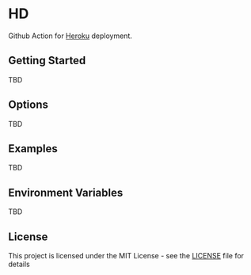 # HD

Github Action for [Heroku](https://www.heroku.com/) deployment.

## Getting Started

TBD

## Options

TBD

## Examples

TBD

## Environment Variables

TBD

## License

This project is licensed under the MIT License - see the [LICENSE](./LICENSE) file for details
